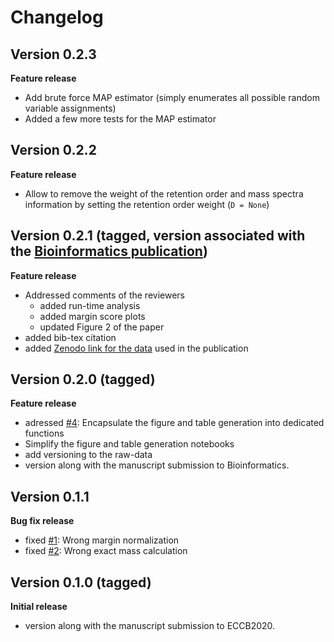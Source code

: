 # Changelog

## Version 0.2.3
**Feature release**
- Add brute force MAP estimator (simply enumerates all possible random variable assignments)
- Added a few more tests for the MAP estimator

## Version 0.2.2
**Feature release**
- Allow to remove the weight of the retention order and mass spectra information by setting the 
  retention order weight (```D = None```)

## Version 0.2.1 (tagged, version associated with the [Bioinformatics publication](https://academic.oup.com/bioinformatics/advance-article/doi/10.1093/bioinformatics/btaa998/6007259))
**Feature release**
- Addressed comments of the reviewers
  - added run-time analysis
  - added margin score plots
  - updated Figure 2 of the paper
- added bib-tex citation
- added [Zenodo link for the data](https://doi.org/10.5281/zenodo.4305918) used in the publication

## Version 0.2.0 (tagged)
**Feature release**
- adressed [#4](https://github.com/aalto-ics-kepaco/msms_rt_score_integration/issues/4): Encapsulate the figure and table generation into 
  dedicated functions
- Simplify the figure and table generation notebooks
- add versioning to the raw-data
- version along with the manuscript submission to Bioinformatics.


## Version 0.1.1
**Bug fix release**
- fixed [#1](https://github.com/aalto-ics-kepaco/msms_rt_score_integration/issues/1): Wrong margin normalization
- fixed [#2](https://github.com/aalto-ics-kepaco/msms_rt_score_integration/issues/2): Wrong exact mass calculation

## Version 0.1.0 (tagged)
**Initial release**
- version along with the manuscript submission to ECCB2020.
